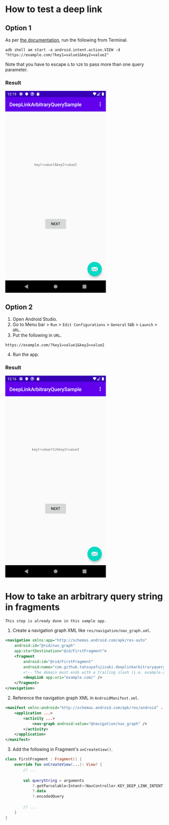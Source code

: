 # How to test a deep link
## Option 1
As per [the documentation](https://developer.android.com/training/app-links/deep-linking#testing-filters), run the following from Terminal.
```shell
adb shell am start -a android.intent.action.VIEW -d "https://example.com/?key1=value1&key2=value2"
```
Note that you have to escape `&` to `%26` to pass more than one query parameter.
### Result
<img src="screenshots/result1.png" width="320" />

## Option 2
1. Open Android Studio.
2. Go to Menu bar > `Run` > `Edit Configurations` > `General` tab > `Launch` > `URL`.
3. Put the following in `URL`.
```
https://example.com/?key1=value1&key2=value2
```
4. Run the app.
### Result
<img src="screenshots/result2.png" width="320" />

# How to take an arbitrary query string in fragments
```
This step is already done in this sample app.
```
1. Create a navigation graph XML like `res/navigation/nav_graph.xml`.
```xml
<navigation xmlns:app="http://schemas.android.com/apk/res-auto"
    android:id="@+id/nav_graph"
    app:startDestination="@id/FirstFragment">
    <fragment
        android:id="@+id/FirstFragment"
        android:name="com.github.tatsuyafujisaki.deeplinkarbitraryquerysample.FirstFragment" >
        <!-- The domain must ends with a trailing slash (i.e. example.com -> example.com/) to get a query string by KEY_DEEP_LINK_INTENT. -->
        <deepLink app:uri="example.com/" />
    </fragment>
</navigation>
```
2. Reference the navigation graph XML in `AndroidManifest.xml`.
```xml
<manifest xmlns:android="http://schemas.android.com/apk/res/android" ...>
    <application ...>
        <activity ...>
            <nav-graph android:value="@navigation/nav_graph" />
        </activity>
    </application>
</manifest>
```
3. Add the following in Fragment's `onCreateView()`.
```kotlin
class FirstFragment : Fragment() {
    override fun onCreateView(...): View? {
        // ...
        
        val queryString = arguments
            ?.getParcelable<Intent>(NavController.KEY_DEEP_LINK_INTENT)
            ?.data
            ?.encodedQuery

        // ...
    }
}
```
